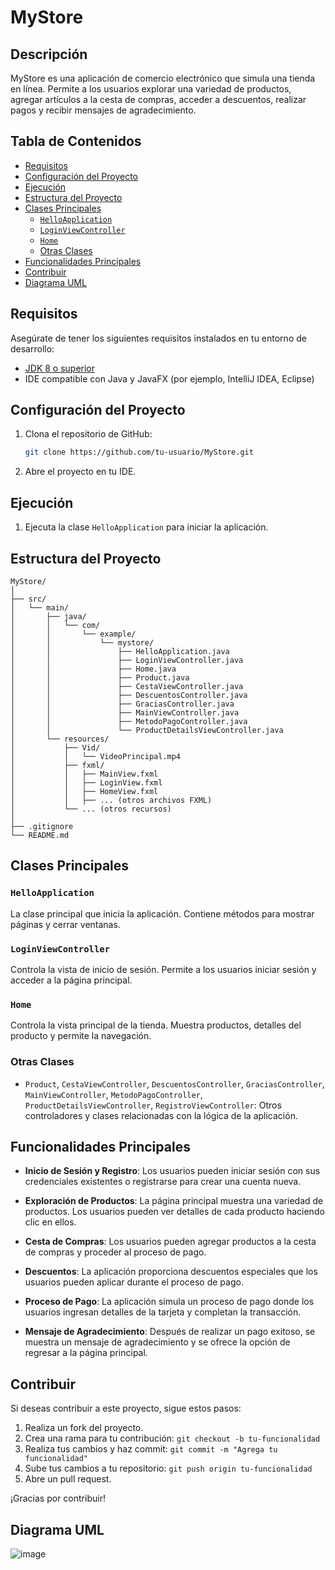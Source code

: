 
# MyStore

## Descripción

MyStore es una aplicación de comercio electrónico que simula una tienda en línea. Permite a los usuarios explorar una variedad de productos, agregar artículos a la cesta de compras, acceder a descuentos, realizar pagos y recibir mensajes de agradecimiento.

## Tabla de Contenidos

- [Requisitos](#requisitos)
- [Configuración del Proyecto](#configuración-del-proyecto)
- [Ejecución](#ejecución)
- [Estructura del Proyecto](#estructura-del-proyecto)
- [Clases Principales](#clases-principales)
  - [`HelloApplication`](#helloapplication)
  - [`LoginViewController`](#loginviewcontroller)
  - [`Home`](#home)
  - [Otras Clases](#otras-clases)
- [Funcionalidades Principales](#funcionalidades-principales)
- [Contribuir](#contribuir)
- [Diagrama UML](#diagrama-UML)

## Requisitos

Asegúrate de tener los siguientes requisitos instalados en tu entorno de desarrollo:

- [JDK 8 o superior](https://www.oracle.com/java/technologies/javase-downloads.html)
- IDE compatible con Java y JavaFX (por ejemplo, IntelliJ IDEA, Eclipse)

## Configuración del Proyecto

1. Clona el repositorio de GitHub:

   ```bash
   git clone https://github.com/tu-usuario/MyStore.git
   ```

2. Abre el proyecto en tu IDE.

## Ejecución

1. Ejecuta la clase `HelloApplication` para iniciar la aplicación.

## Estructura del Proyecto

```
MyStore/
│
├── src/
│   └── main/
│       ├── java/
│       │   └── com/
│       │       └── example/
│       │           └── mystore/
│       │               ├── HelloApplication.java
│       │               ├── LoginViewController.java
│       │               ├── Home.java
│       │               ├── Product.java
│       │               ├── CestaViewController.java
│       │               ├── DescuentosController.java
│       │               ├── GraciasController.java
│       │               ├── MainViewController.java
│       │               ├── MetodoPagoController.java
│       │               └── ProductDetailsViewController.java
│       └── resources/
│           ├── Vid/
│           │   └── VideoPrincipal.mp4
│           ├── fxml/
│           │   ├── MainView.fxml
│           │   ├── LoginView.fxml
│           │   ├── HomeView.fxml
│           │   ├── ... (otros archivos FXML)
│           └── ... (otros recursos)
│
├── .gitignore
└── README.md
```

## Clases Principales

### `HelloApplication`

La clase principal que inicia la aplicación. Contiene métodos para mostrar páginas y cerrar ventanas.

### `LoginViewController`

Controla la vista de inicio de sesión. Permite a los usuarios iniciar sesión y acceder a la página principal.

### `Home`

Controla la vista principal de la tienda. Muestra productos, detalles del producto y permite la navegación.

### Otras Clases

- `Product`, `CestaViewController`, `DescuentosController`, `GraciasController`, `MainViewController`, `MetodoPagoController`, `ProductDetailsViewController`, `RegistroViewController`: Otros controladores y clases relacionadas con la lógica de la aplicación.

## Funcionalidades Principales

- **Inicio de Sesión y Registro**: Los usuarios pueden iniciar sesión con sus credenciales existentes o registrarse para crear una cuenta nueva.

- **Exploración de Productos**: La página principal muestra una variedad de productos. Los usuarios pueden ver detalles de cada producto haciendo clic en ellos.

- **Cesta de Compras**: Los usuarios pueden agregar productos a la cesta de compras y proceder al proceso de pago.

- **Descuentos**: La aplicación proporciona descuentos especiales que los usuarios pueden aplicar durante el proceso de pago.

- **Proceso de Pago**: La aplicación simula un proceso de pago donde los usuarios ingresan detalles de la tarjeta y completan la transacción.

- **Mensaje de Agradecimiento**: Después de realizar un pago exitoso, se muestra un mensaje de agradecimiento y se ofrece la opción de regresar a la página principal.

## Contribuir

Si deseas contribuir a este proyecto, sigue estos pasos:

1. Realiza un fork del proyecto.
2. Crea una rama para tu contribución: `git checkout -b tu-funcionalidad`
3. Realiza tus cambios y haz commit: `git commit -m "Agrega tu funcionalidad"`
4. Sube tus cambios a tu repositorio: `git push origin tu-funcionalidad`
5. Abre un pull request.

¡Gracias por contribuir!
## Diagrama UML
![image](https://github.com/laragonza/MyStore2/assets/16885317/07bc6670-2e00-4b68-8b5d-fa7dbdab72da)

